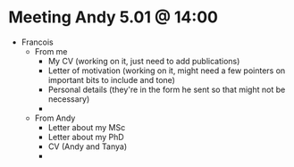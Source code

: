 # Meeting Andy 5.01 @ 14:00
- Francois
	- From me
		- My CV (working on it, just need to add publications)
		- Letter of motivation (working on it, might need a few pointers on important bits to include and tone)
		- Personal details (they're in the form he sent so that might not be necessary)
		- 
	- From Andy
		- Letter about my MSc
		- Letter about my PhD
		- CV (Andy and Tanya)
		- 